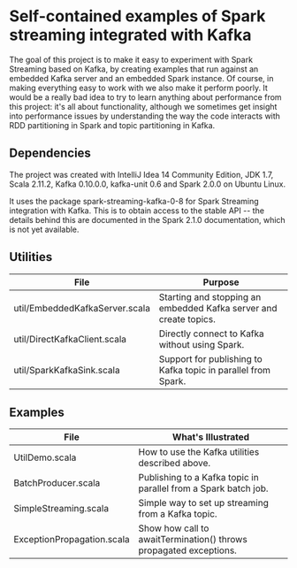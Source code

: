 # Self-contained examples of Spark streaming integrated with Kafka

The goal of this project is to make it easy to experiment with Spark Streaming based on Kafka,
by creating examples that run against an embedded Kafka server and an embedded Spark instance.
Of course, in making everything easy to work with we also make it perform poorly. It would be a
really bad idea to try to learn anything about performance from this project: it's all
about functionality, although we sometimes get insight into performance issues by understanding
the way the
code interacts with RDD partitioning in Spark and topic partitioning in Kafka.

## Dependencies

The project was created with IntelliJ Idea 14 Community Edition,
JDK 1.7, Scala 2.11.2, Kafka 0.10.0.0, kafka-unit 0.6 and Spark 2.0.0 on Ubuntu Linux.

It uses the package spark-streaming-kafka-0-8 for Spark Streaming integration with Kafka.
This is to obtain access to the stable API -- the details
behind this are documented in the Spark 2.1.0 documentation, which is not yet available.

## Utilities

| File                  | Purpose    |
|---------------------------------|-----------------------|
| util/EmbeddedKafkaServer.scala | Starting and stopping an embedded Kafka server and create topics. |
| util/DirectKafkaClient.scala | Directly connect to Kafka without using Spark. |
| util/SparkKafkaSink.scala | Support for publishing to Kafka topic in parallel from Spark. |

## Examples

| File                  | What's Illustrated    |
|---------------------------------|-----------------------|
| UtilDemo.scala | How to use the Kafka utilities described above. |
| BatchProducer.scala | Publishing to a Kafka topic in parallel from a Spark batch job. |
| SimpleStreaming.scala | Simple way to set up streaming from a Kafka topic. |
| ExceptionPropagation.scala | Show how call to awaitTermination() throws propagated exceptions. |